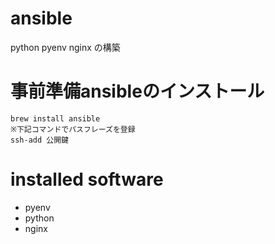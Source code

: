 ansible
==============

python pyenv nginx の構築

# 事前準備ansibleのインストール
```shell
brew install ansible
※下記コマンドでパスフレーズを登録
ssh-add 公開鍵　
```

# installed software
- pyenv
- python
- nginx

